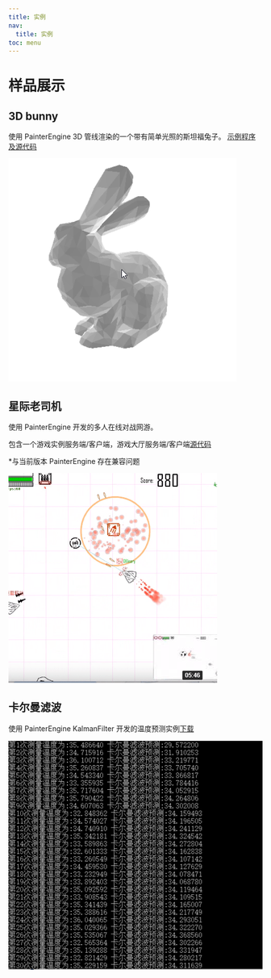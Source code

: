 ```yaml
---
title: 实例
nav:
  title: 实例
toc: menu
---
```


# 样品展示

## 3D bunny

使用 PainterEngine 3D 管线渲染的一个带有简单光照的斯坦福兔子。
[示例程序及源代码](http://painterengine.com/main/instances/instance2021051301/project.zip)

![](./image.gif)

## 星际老司机

使用 PainterEngine 开发的多人在线对战网游。

包含一个游戏实例服务端/客户端，游戏大厅服务端/客户端[源代码](https://github.com/matrixcascade/PainterEngine-Game)

\*与当前版本 PainterEngine 存在兼容问题

![](./image1.gif)

## 卡尔曼滤波

使用 PainterEngine KalmanFilter 开发的温度预测实例[下载](http://painterengine.com/main/instances/instance2021051401/project.zip)

![](./image2.png)
